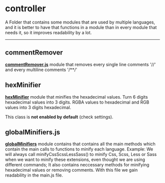 # **controller**

A Folder that contains some modules that are used by multiple languages, and it is better to have that functions in a module than in every module that needs it, so it improves readability by a lot.

---

## **commentRemover**

**[commentRemover.js](commentRemover.js)** module that removes every single line comments '//' and every multiline comments '/**/'

## **hexMinifier**

**[hexMinifier](hexMinifier.js)** module that minifies the hexadecimal values. Turn 6 digits hexadecimal values into 3 digits. RGBA values to hexadecimal and RGB values into 3 digits hexadecimal.

This class is **not enabled by default** (check settings).

## **globalMinifiers.js**

**[globalMinifiers](globalMinifiers.js)** module contains that contains all the main methods which contain the main calls to functions to minify each language. Example: We will always call minifyCssScssLessSass() to minify Css, Scss, Less or Sass when we want to minify these extensions, even thought we are using different commands; It also contains neccessary methods for minifying hexadecimal values or removing comments. With this file we gain readability in the main.js file.
